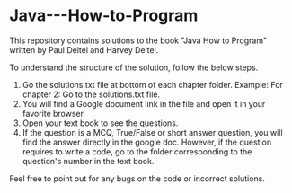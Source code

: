 # Java---How-to-Program

This repository contains solutions to the book "Java How to Program" written by Paul Deitel and Harvey Deitel.

To understand the structure of the solution, follow the below steps.

1. Go the solutions.txt file at bottom of each chapter folder.
Example: For chapter 2: Go to the solutions.txt file.
2. You will find a Google document link in the file and open it in your favorite browser.
3. Open your text book to see the questions.
4. If the question is a MCQ, True/False or short answer question, you will find the answer directly 
in the google doc. However, if the question requires to write a code, go to the folder corresponding to
the question's number in the text book.

Feel free to point out for any bugs on the code or incorrect solutions.

